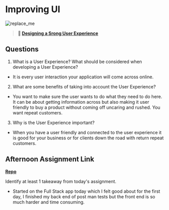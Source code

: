 # Improving UI

![replace_me](https://codeworks.blob.core.windows.net/public/assets/img/illustrations/placeholder.svg)

> **📖 [Designing a Srong User Experience](https://codeworksacademy.com/fs-student-guide/resources/wk7/03-Creating-Good-UX)**

## Questions

1. What is a User Experience? What should be considered when developing a User Experience?

-   It is every user interaction your application will come across online.

2. What are some benefits of taking into account the User Experience?

-   You want to make sure the user wants to do what they need to do here. It can be about getting information across but also making it user friendly to buy a product without coming off uncaring and rushed. You want repeat customers.

3. Why is the User Experience important?

-   When you have a user friendly and connected to the user experience it is good for your business or for clients down the road with return repeat customers.

## Afternoon Assignment Link

**[Repo](https://github.com/Linda-Taing/TowerCheckpoint6)**

Identify at least 1 takeaway from today's assignment.

- Started on the Full Stack app today which I felt good about for the first day, I finished my back end of post man tests but the front end is so much harder and time consuming.
